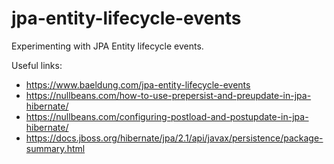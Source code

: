# jpa-entity-lifecycle-events

Experimenting with JPA Entity lifecycle events.

Useful links:

- <https://www.baeldung.com/jpa-entity-lifecycle-events>
- <https://nullbeans.com/how-to-use-prepersist-and-preupdate-in-jpa-hibernate/>
- <https://nullbeans.com/configuring-postload-and-postupdate-in-jpa-hibernate/>
- <https://docs.jboss.org/hibernate/jpa/2.1/api/javax/persistence/package-summary.html>
